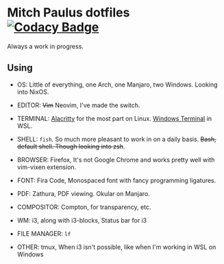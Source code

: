 # Mitch Paulus dotfiles [![Codacy Badge](https://api.codacy.com/project/badge/Grade/d50e331067be47ab8246b76686ff17c8)](https://www.codacy.com/manual/mitchpaulus/dotfiles?utm_source=github.com&amp;utm_medium=referral&amp;utm_content=mitchpaulus/dotfiles&amp;utm_campaign=Badge_Grade)

Always a work in progress.

## Using

* OS: Little of everything, one Arch, one Manjaro, two Windows. Looking
  into NixOS.

* EDITOR: ~~Vim~~ Neovim, I've made the switch.

* TERMINAL: [Alacritty](https://github.com/alacritty/alacritty) for the
  most part on Linux. [Windows Terminal](https://github.com/Microsoft/Terminal) in
  WSL.

* SHELL: `fish`. So much more pleasant to work in on a daily basis.
  ~~Bash, default shell. Though looking into zsh~~.

* BROWSER: Firefox, It's not Google Chrome and works pretty well with vim-vixen
  extension.

* FONT: Fira Code, Monospaced font with fancy programming ligatures.

* PDF: Zathura, PDF viewing. Okular on Manjaro.

* COMPOSITOR: Compton, for transparency, etc.

* WM: i3, along with i3-blocks, Status bar for i3

* FILE MANAGER: `lf`

* OTHER: tmux, When i3 isn't possible, like when I'm working in WSL on Windows
